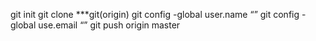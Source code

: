 git init
git clone ***git(origin)
git config -global user.name “”
git config -global use.email “”
git push origin master

